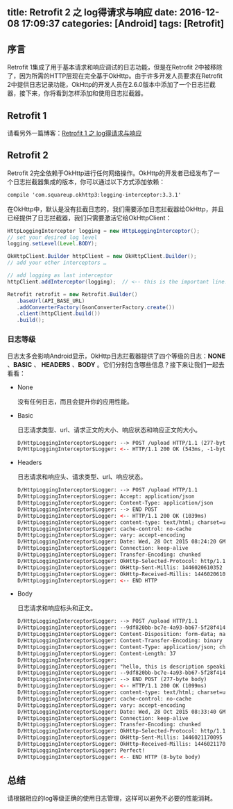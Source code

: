 title: Retrofit 2 之 log得请求与响应
date: 2016-12-08 17:09:37
categories: [Android]
tags: [Retrofit]
---

## 序言

Retrofit 1集成了用于基本请求和响应调试的日志功能，但是在Retrofit 2中被移除了，因为所需的HTTP层现在完全基于OkHttp。由于许多开发人员要求在Retrofit 2中提供日志记录功能，OkHttp的开发人员在2.6.0版本中添加了一个日志拦截器，接下来，你将看到怎样添加和使用日志拦截器。

## Retrofit 1

请看另外一篇博客：[Retrofit 1 之 log得请求与响应](https://goghtsui.github.io/2016/12/08/Retrofit-1-%E4%B9%8B-log%E5%BE%97%E8%AF%B7%E6%B1%82%E4%B8%8E%E5%93%8D%E5%BA%94/undefined/)

## Retrofit 2

Retrofit 2完全依赖于OkHttp进行任何网络操作。OkHttp的开发者已经发布了一个日志拦截器集成的版本，你可以通过以下方式添加依赖：
<!-- more -->

``` xml
compile 'com.squareup.okhttp3:logging-interceptor:3.3.1'  
```

在OkHttp中，默认是没有拦截日志的，我们需要添加日志拦截器给OkHttp，并且已经提供了日志拦截器，我们只需要激活它给OkHttpClient：

``` java
HttpLoggingInterceptor logging = new HttpLoggingInterceptor();  
// set your desired log level
logging.setLevel(Level.BODY);

OkHttpClient.Builder httpClient = new OkHttpClient.Builder();  
// add your other interceptors …

// add logging as last interceptor
httpClient.addInterceptor(logging);  // <-- this is the important line!

Retrofit retrofit = new Retrofit.Builder()  
   .baseUrl(API_BASE_URL)
   .addConverterFactory(GsonConverterFactory.create())
   .client(httpClient.build())
   .build();
```

### 日志等级

日志太多会影响Android显示，OkHttp日志拦截器提供了四个等级的日志：**NONE** 、**BASIC** 、 **HEADERS** 、**BODY** 。它们分别包含哪些信息？接下来让我们一起去看看：

- None

  没有任何日志，而且会提升你的应用性能。

- Basic

  日志请求类型、url、请求正文的大小、响应状态和响应正文的大小。

  ``` xml
  D/HttpLoggingInterceptor$Logger: --> POST /upload HTTP/1.1 (277-byte body)  
  D/HttpLoggingInterceptor$Logger: <-- HTTP/1.1 200 OK (543ms, -1-byte body)  
  ```

- Headers

  日志请求和响应头、请求类型、url、响应状态。

  ``` xml
  D/HttpLoggingInterceptor$Logger: --> POST /upload HTTP/1.1  
  D/HttpLoggingInterceptor$Logger: Accept: application/json  
  D/HttpLoggingInterceptor$Logger: Content-Type: application/json  
  D/HttpLoggingInterceptor$Logger: --> END POST  
  D/HttpLoggingInterceptor$Logger: <-- HTTP/1.1 200 OK (1039ms)  
  D/HttpLoggingInterceptor$Logger: content-type: text/html; charset=utf-8  
  D/HttpLoggingInterceptor$Logger: cache-control: no-cache  
  D/HttpLoggingInterceptor$Logger: vary: accept-encoding  
  D/HttpLoggingInterceptor$Logger: Date: Wed, 28 Oct 2015 08:24:20 GMT  
  D/HttpLoggingInterceptor$Logger: Connection: keep-alive  
  D/HttpLoggingInterceptor$Logger: Transfer-Encoding: chunked  
  D/HttpLoggingInterceptor$Logger: OkHttp-Selected-Protocol: http/1.1  
  D/HttpLoggingInterceptor$Logger: OkHttp-Sent-Millis: 1446020610352  
  D/HttpLoggingInterceptor$Logger: OkHttp-Received-Millis: 1446020610369  
  D/HttpLoggingInterceptor$Logger: <-- END HTTP  
  ```

- Body

  日志请求和响应标头和正文。

  ``` xml
  D/HttpLoggingInterceptor$Logger: --> POST /upload HTTP/1.1  
  D/HttpLoggingInterceptor$Logger: --9df820bb-bc7e-4a93-bb67-5f28f4140795  
  D/HttpLoggingInterceptor$Logger: Content-Disposition: form-data; name="description"  
  D/HttpLoggingInterceptor$Logger: Content-Transfer-Encoding: binary  
  D/HttpLoggingInterceptor$Logger: Content-Type: application/json; charset=UTF-8  
  D/HttpLoggingInterceptor$Logger: Content-Length: 37  
  D/HttpLoggingInterceptor$Logger:  
  D/HttpLoggingInterceptor$Logger: "hello, this is description speaking"  
  D/HttpLoggingInterceptor$Logger: --9df820bb-bc7e-4a93-bb67-5f28f4140795--  
  D/HttpLoggingInterceptor$Logger: --> END POST (277-byte body)  
  D/HttpLoggingInterceptor$Logger: <-- HTTP/1.1 200 OK (1099ms)  
  D/HttpLoggingInterceptor$Logger: content-type: text/html; charset=utf-8  
  D/HttpLoggingInterceptor$Logger: cache-control: no-cache  
  D/HttpLoggingInterceptor$Logger: vary: accept-encoding  
  D/HttpLoggingInterceptor$Logger: Date: Wed, 28 Oct 2015 08:33:40 GMT  
  D/HttpLoggingInterceptor$Logger: Connection: keep-alive  
  D/HttpLoggingInterceptor$Logger: Transfer-Encoding: chunked  
  D/HttpLoggingInterceptor$Logger: OkHttp-Selected-Protocol: http/1.1  
  D/HttpLoggingInterceptor$Logger: OkHttp-Sent-Millis: 1446021170095  
  D/HttpLoggingInterceptor$Logger: OkHttp-Received-Millis: 1446021170107  
  D/HttpLoggingInterceptor$Logger: Perfect!  
  D/HttpLoggingInterceptor$Logger: <-- END HTTP (8-byte body) 
  ```

## 总结

请根据相应的log等级正确的使用日志管理，这样可以避免不必要的性能消耗。







